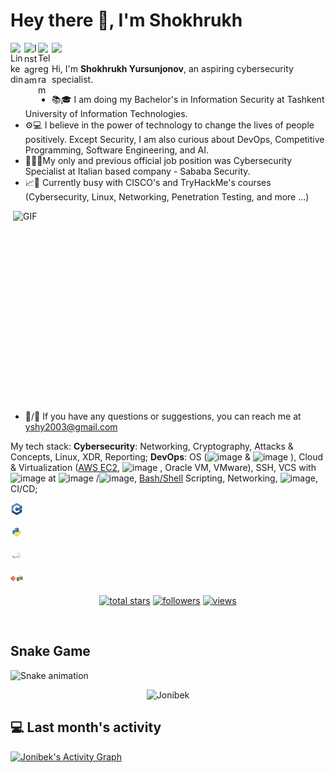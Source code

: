 <h1> Hey there 👋, I'm Shokhrukh</h1>

<a href="https://www.linkedin.com/in/yursunjonov/">
  <img align="left" alt="Linkedin" width="22px" src="https://raw.githubusercontent.com/peterthehan/peterthehan/master/assets/linkedin.svg" />
</a>

<a href="https://instagram.com/sean_syy">
  <img align="left" alt="Instagram" width="22px" src="https://camo.githubusercontent.com/c9dacf0f25a1489fdbc6c0d2b41cda58b77fa210a13a886d6f99e027adfbd358/68747470733a2f2f6564656e742e6769746875622e696f2f537570657254696e7949636f6e732f696d616765732f7376672f696e7374616772616d2e737667" />
</a>

<a href="https://t.me/ysh_siuuu">
  <img align="left" alt="Telegram" width="22px" src="https://camo.githubusercontent.com/f4b401dd7cd9b7840fd31acafd49e151a80e4c9600bf219934461b96dd98e013/68747470733a2f2f6564656e742e6769746875622e696f2f537570657254696e7949636f6e732f696d616765732f7376672f74656c656772616d2e737667" />
</a>

![](https://visitor-badge.glitch.me/badge?page_id=IbrohimFayzullayev.IbrohimFayzullayev)

Hi, I'm <b>Shokhrukh Yursunjonov</b>, an aspiring cybersecurity specialist.
- 📚🎓 I am doing my Bachelor's in Information Security at Tashkent University of Information Technologies. 
- ⚙️💻 I believe in the power of technology to change the lives of people positively. Except Security, I am also curious about DevOps, Competitive Programming, Software Engineering, and AI. 
- 🔐👨‍💻My only and previous official job position was Cybersecurity Specialist at Italian based company - Sababa Security.
- 📈📖 Currently busy with CISCO's and TryHackMe's courses (Cybersecurity, Linux, Networking, Penetration Testing, and more ...)

<img align="right" alt="GIF" src="https://github.com/abhisheknaiidu/abhisheknaiidu/blob/master/code.gif?raw=true" width="500" height="320" />

- 💼/💬 If you have any questions or suggestions, you can reach me at yshy2003@gmail.com

My tech stack:
<b>Cybersecurity</b>: Networking, Cryptography, Attacks & Concepts, Linux, XDR, Reporting;
<b>DevOps</b>: OS (![image](https://user-images.githubusercontent.com/69764265/176158241-8267894a-619a-4c92-9df4-39ef845e147f.png) & ![image](https://user-images.githubusercontent.com/69764265/176156759-1436a827-07cf-4ee7-a67f-e98a0ad37b4f.png)
), Cloud & Virtualization ([AWS EC2](https://raw.githubusercontent.com/devicons/devicon/master/icons/amazonwebservices/amazonwebservices-original-wordmark.svg), ![image](https://user-images.githubusercontent.com/69764265/176158364-9111cf29-f200-4ec9-aced-f2f4b849d531.png)
, Oracle VM, VMware), SSH, VCS with ![image](https://user-images.githubusercontent.com/69764265/176158517-20ad5631-58d1-4a73-b363-f9cc614f2237.png)
 at ![image](https://user-images.githubusercontent.com/69764265/176158098-6bfd9a51-0cf0-46fc-bc71-9e08671c8c3b.png)
/![image](https://user-images.githubusercontent.com/69764265/176158124-7c01573a-bdc3-4f2e-8fc6-4c5479d01407.png), [Bash/Shell](https://www.vectorlogo.zone/logos/gnu_bash/gnu_bash-icon.svg) Scripting, Networking, ![image](https://user-images.githubusercontent.com/69764265/176157352-be530d53-a9be-4f96-b48e-7e0ef8b222cc.png), CI/CD;

<code><img height="20" src="https://raw.githubusercontent.com/github/explore/80688e429a7d4ef2fca1e82350fe8e3517d3494d/topics/cpp/cpp.png"></code>

<code><img height="20" src="https://raw.githubusercontent.com/github/explore/80688e429a7d4ef2fca1e82350fe8e3517d3494d/topics/python/python.png"></code>

<code><img height="20" src="https://raw.githubusercontent.com/github/explore/80688e429a7d4ef2fca1e82350fe8e3517d3494d/topics/mysql/mysql.png"></code>

<code><img height="20" src="https://raw.githubusercontent.com/github/explore/80688e429a7d4ef2fca1e82350fe8e3517d3494d/topics/git/git.png"></code>

<p align="center">
  <a href="https://github.com/MJony05?tab=repositories&sort=stargazers">
    <img alt="total stars" title="Total stars on GitHub" src="https://custom-icon-badges.herokuapp.com/badge/dynamic/json?logo=star&color=55960c&labelColor=488207&label=Stars&style=for-the-badge&query=%24.stars&url=https://api.github-star-counter.workers.dev/user/MJony05"/></a>
  <a href="https://github.com/MJony05?tab=followers">
    <img alt="followers" title="Follow me on Github" src="https://custom-icon-badges.herokuapp.com/github/followers/MJony05?color=236ad3&labelColor=1155ba&style=for-the-badge&logo=person-add&label=Followers&logoColor=white"/></a>
  <a href="https://github.com/MJony05">
    <img alt="views" title="GitHub profile views" src="https://shields-io-visitor-counter.herokuapp.com/badge?page=MJony05&style=for-the-badge"/></a>
</p>

<br />

## Snake Game

![Snake animation](https://github.com/mirsaid-mirzohidov/mirsaid-mirzohidov/blob/output/github-contribution-grid-snake.svg)

<p align="center"> <img src="https://github-readme-stats.vercel.app/api?username=MJony05&show_icons=true&theme=gotham" alt="Jonibek" />

## 💻 Last month's activity

<!-- https://github.com/clevercoderr/github-readme-activity-graph -->

<a href=""><img alt="Jonibek's Activity Graph" src="https://activity-graph.herokuapp.com/graph?username=MJony05&bg_color=1F222E&color=F8D866&line=F85D7F&point=FFFFFF&hide_border=true" /></a>

<!--  |                                                     Preview                                                     |
 | :-------------------------------------------------------------------------------------------------------------: |
 | ![image](https://git-trophy-tests.vercel.app/?username=ThnksCJ&theme=algolia&no-frame=true&column=7)![image](https://user-images.githubusercontent.com/20955511/103046275-5c3c6080-4590-11eb-8c86-0656d3477a56.png)                                                         |



<!-- - 🔭 I’m currently working on Frontend Development -->
<!-- - 🌱 I’m currently learning React Js  -->
<!-- - 👯 I’m looking to collaborate on OpenSource -->
<!-- - 🤔 I’m looking for help with ... -->
<!-- - 💬 Ask me about Frontend Development -->
<!-- - 📫 How to reach me: ... -->
<!-- - 😄 Pronouns: ... -->
<!-- - ⚡ Fun fact: ... -->
